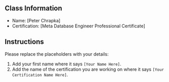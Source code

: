 ## Class Information
- Name: [Peter Chrapka]  
- Certification: [Meta Database Engineer Professional Certificate]  

## Instructions
Please replace the placeholders with your details:
1. Add your first name where it says `[Your Name Here]`.  
2. Add the name of the certification you are working on where it says `[Your Certification Name Here]`.  
